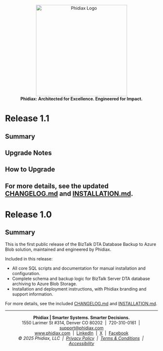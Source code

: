 
<p align="center">
	<a href="https://www.phidiax.com/" target="_blank"><a href="https://www.phidiax.com/" target="_blank"><img src="https://static.wixstatic.com/media/f9592c_36f18dd9f56d463cb8dcc9ae97d69ac4~mv2.png/v1/crop/x_93,y_20,w_316,h_85/fill/w_442,h_112,al_c,lg_1,q_85,enc_avif,quality_auto/logo_icon_w500_h125_transparent_white.png" alt="Phidiax Logo" width="300" /></a></a>
	<br>
	<strong>Phidiax: Architected for Excellence. Engineered for Impact.</strong>
</p>

# Release 1.1

## Summary

## Upgrade Notes

## How to Upgrade



For more details, see the updated [CHANGELOG.md](CHANGELOG.md) and [INSTALLATION.md](INSTALLATION.md).
---
# Release 1.0

## Summary
This is the first public release of the BizTalk DTA Database Backup to Azure Blob solution, maintained and engineered by Phidiax.

Included in this release:
- All core SQL scripts and documentation for manual installation and configuration.
- Complete schema and backup logic for BizTalk Server DTA database archiving to Azure Blob Storage.
- Installation and deployment instructions, with Phidiax branding and support information.

For more details, see the included [CHANGELOG.md](CHANGELOG.md) and [INSTALLATION.md](INSTALLATION.md).

---

<p align="center">
	<strong>Phidiax | Smarter Systems. Smarter Decisions.</strong><br>
	1550 Larimer St #314, Denver CO 80202 &nbsp;|&nbsp; 720-310-0161 &nbsp;|&nbsp; <a href="mailto:support@phidiax.com">support@phidiax.com</a><br>
	<a href="https://www.phidiax.com">www.phidiax.com</a> &nbsp;|&nbsp; <a href="https://www.facebook.com/Phidiax">LinkedIn</a> &nbsp;|&nbsp; <a href="https://twitter.com/phidiax">X</a> &nbsp;|&nbsp; <a href="https://facebook.com/phidiax">Facebook</a><br>
	<em>© 2025 Phidiax, LLC &nbsp;|&nbsp; <a href="https://www.phidiax.com/privacy-policy">Privacy Policy</a> &nbsp;|&nbsp; <a href="https://www.phidiax.com/terms-and-conditions">Terms &amp; Conditions</a> &nbsp;|&nbsp; <a href="https://www.phidiax.com/accessibility-statement">Accessibility</a></em>
</p>
